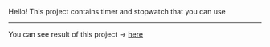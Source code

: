 Hello!
This project contains timer and stopwatch that you can use

*****************************************************

You can see result of this project -> [here](timeronline.surge.sh)
